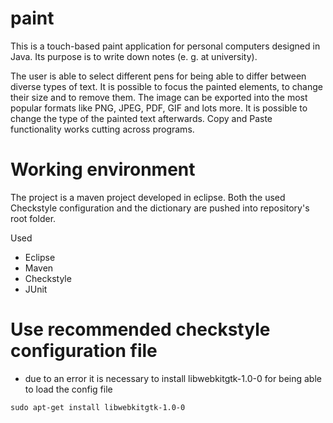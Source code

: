 paint
=====

This is a touch-based paint application for personal computers designed in Java. 
Its purpose is to write down notes (e. g. at university). 

The user is able to select different pens for being able to differ between diverse types of text. It is possible to focus the painted elements, to change their size and to remove them. The image can be exported into the most popular formats like PNG, JPEG, PDF, GIF and lots more. It is possible to change the type of the painted text afterwards. Copy and Paste functionality works cutting across programs.


Working environment
=====

The project is a maven project developed in eclipse. Both the used Checkstyle configuration and the dictionary are  pushed into repository's root folder.

Used 
- Eclipse
- Maven
- Checkstyle
- JUnit


Use recommended checkstyle configuration file
====

- due to an error it is necessary to install libwebkitgtk-1.0-0 for being able to load the config file

```
sudo apt-get install libwebkitgtk-1.0-0
```
